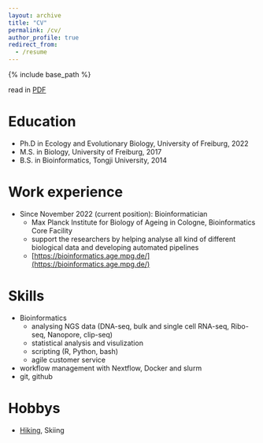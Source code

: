 ```yaml
---
layout: archive
title: "CV"
permalink: /cv/
author_profile: true
redirect_from:
  - /resume
---
```


{% include base_path %}

read in [PDF](../files/cvjob.en9.pdf)

Education
======
* Ph.D in Ecology and Evolutionary Biology, University of Freiburg, 2022 
* M.S. in Biology, University of Freiburg, 2017
* B.S. in Bioinformatics, Tongji University, 2014

Work experience
======
* Since November 2022 (current position): Bioinformatician
  * Max Planck Institute for Biology of Ageing in Cologne, Bioinformatics Core Facility
  * support the researchers by helping analyse all kind of different biological data and developing automated pipelines
  * [https://bioinformatics.age.mpg.de/](https://bioinformatics.age.mpg.de/)

Skills
======
* Bioinformatics
  * analysing NGS data (DNA-seq, bulk and single cell RNA-seq, Ribo-seq, Nanopore, clip-seq)
  * statistical analysis and visulization
  * scripting (R, Python, bash)
  * agile customer service
* workflow management with Nextflow, Docker and slurm
* git, github

<!--

Publications
======
  <ul>{% for post in site.publications %}
    {% include archive-single-cv.html %}
  {% endfor %}</ul>
  
Talks
======
  <ul>{% for post in site.talks %}
    {% include archive-single-talk-cv.html %}
  {% endfor %}</ul>
  
Teaching
======
  <ul>{% for post in site.teaching %}
    {% include archive-single-cv.html %}
  {% endfor %}</ul>
-->
  
Hobbys
======
* [Hiking](../images/hiking.png), Skiing
